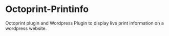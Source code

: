 # Octoprint-Printinfo
Octoprint plugin and Wordpress Plugin to display live print information on a wordpress website.
